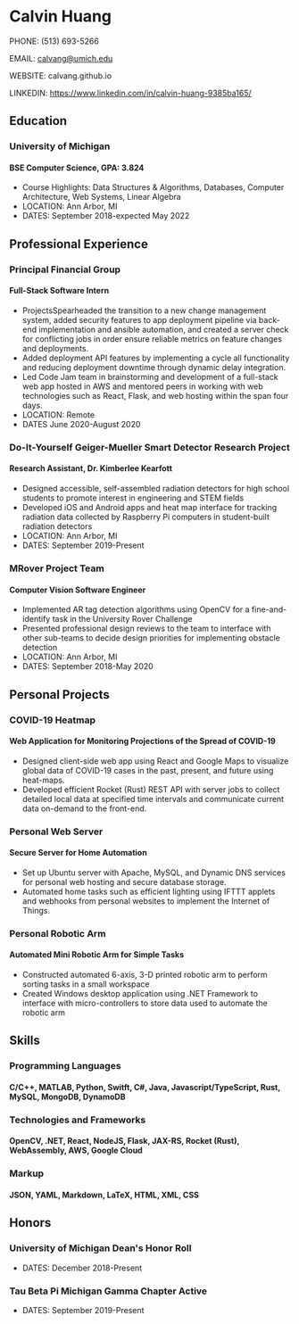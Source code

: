 # Calvin Huang

PHONE: (513) 693-5266

EMAIL: calvang@umich.edu

WEBSITE: calvang.github.io

LINKEDIN: https://www.linkedin.com/in/calvin-huang-9385ba165/

## Education

### University of Michigan

#### BSE Computer Science, GPA: 3.824

- Course Highlights: Data Structures & Algorithms, Databases, Computer Architecture, Web Systems, Linear Algebra
- LOCATION: Ann Arbor, MI
- DATES: September 2018-expected May 2022

## Professional Experience

### Principal Financial Group

#### Full-Stack Software Intern

- ProjectsSpearheaded the transition to a new change management system, added security features to app deployment pipeline via back-end implementation and ansible automation, and created a server check for conflicting jobs in order ensure reliable metrics on feature changes and deployments.
- Added deployment API features by implementing a cycle all functionality and reducing deployment downtime through dynamic delay integration.
- Led Code Jam team in brainstorming and development of a full-stack web app hosted in AWS and mentored peers in working with web technologies such as React, Flask, and web hosting within the span four days.
- LOCATION: Remote
- DATES June 2020-August 2020

### Do-It-Yourself Geiger-Mueller Smart Detector Research Project

#### Research Assistant, Dr. Kimberlee Kearfott

- Designed accessible, self-assembled radiation detectors for high school students to promote interest in engineering and STEM fields
- Developed iOS and Android apps and heat map interface for tracking radiation data collected by Raspberry Pi computers in student-built radiation detectors
- LOCATION: Ann Arbor, MI
- DATES: September 2019-Present

### MRover Project Team

#### Computer Vision Software Engineer

- Implemented AR tag detection algorithms using OpenCV for a fine-and-identify task in the University Rover Challenge
- Presented professional design reviews to the team to interface with other sub-teams to decide design priorities for implementing obstacle detection
- LOCATION: Ann Arbor, MI
- DATES: September 2018-May 2020

## Personal Projects

### COVID-19 Heatmap

#### Web Application for Monitoring Projections of the Spread of COVID-19

- Designed client-side web app using React and Google Maps to visualize global data of COVID-19 cases in the past, present, and future using heat-maps.
- Developed efficient Rocket (Rust) REST API with server jobs to collect detailed local data at specified time intervals and communicate current data on-demand to the front-end.

### Personal Web Server

#### Secure Server for Home Automation

- Set up Ubuntu server with Apache, MySQL, and Dynamic DNS services for personal web hosting and secure database storage.
- Automated home tasks such as efficient lighting using IFTTT applets and webhooks from personal websites to implement the Internet of Things.

### Personal Robotic Arm

#### Automated Mini Robotic Arm for Simple Tasks

- Constructed automated 6-axis, 3-D printed robotic arm to perform sorting tasks in a small workspace
- Created Windows desktop application using .NET Framework to interface with micro-controllers to store data used to automate the robotic arm

## Skills

### Programming Languages

#### C/C++, MATLAB, Python, Switft, C\#, Java, Javascript/TypeScript, Rust, MySQL, MongoDB, DynamoDB

### Technologies and Frameworks

#### OpenCV, .NET, React, NodeJS, Flask, JAX-RS, Rocket (Rust), WebAssembly, AWS, Google Cloud 

### Markup

#### JSON, YAML, Markdown, LaTeX, HTML, XML, CSS

## Honors

### University of Michigan Dean's Honor Roll

- DATES: December 2018-Present

### Tau Beta Pi Michigan Gamma Chapter Active

- DATES: September 2019-Present


